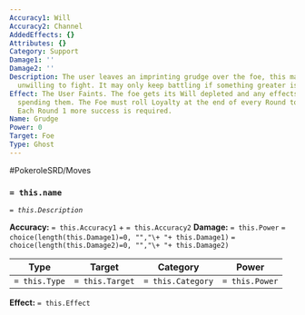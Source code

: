 ```yaml
---
Accuracy1: Will
Accuracy2: Channel
AddedEffects: {}
Attributes: {}
Category: Support
Damage1: ''
Damage2: ''
Description: The user leaves an imprinting grudge over the foe, this makes the target
  unwilling to fight. It may only keep battling if something greater is at risk.
Effect: The User Faints. The foe gets its Will depleted and any effects gained from
  spending them. The Foe must roll Loyalty at the end of every Round to keep battling.
  Each Round 1 more success is required.
Name: Grudge
Power: 0
Target: Foe
Type: Ghost
---
```


#PokeroleSRD/Moves

### `= this.name`
*`= this.Description`*

**Accuracy:** `= this.Accuracy1` + `= this.Accuracy2`
**Damage:** `= this.Power` `= choice(length(this.Damage1)=0, "","\+ "+ this.Damage1)` `= choice(length(this.Damage2)=0, "","\+ "+ this.Damage2)`

| Type          | Target          | Category          | Power          |
| ------------- | --------------- | ----------------  | -------------- |
| `= this.Type` | `= this.Target` | `= this.Category` | `= this.Power` | 

**Effect:** `= this.Effect`